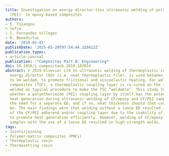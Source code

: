 ```yaml
---
title: Investigation on energy director-less ultrasonic welding of polyetherimide
  (PEI)- to epoxy-based composites
authors:
- E. Tsiangou
- Sofia
- I. Fernandez Villegas
- R. Benedictus
date: '2019-01-01'
publishDate: '2025-03-20T07:54:44.328612Z'
publication_types:
- article-journal
publication: '*Composites Part B: Engineering*'
doi: 10.1016/j.compositesb.2019.107014
abstract: © 2019 Elsevier Ltd In ultrasonic welding of thermoplastic composites an
  energy director (ED) (i.e. neat thermoplastic film), is used between the two adherends
  to be welded, to promote frictional and viscoelastic heating. For welding of thermoset
  composites (TSC), a thermoplastic coupling layer is co-cured on the surface to be
  welded as typical procedure to make the TSC “weldable”. This study focuses on investigating
  whether a polyetherimide (PEI) coupling layer by itself has the potential to promote
  heat generation during ultrasonic welding of CF/epoxy and CF/PEI samples, without
  the need for a separate ED, and if so, what thickness should that coupling layer
  be. The main findings were that welding without a loose ED resulted in overheating
  of the CF/PEI adherend and/or coupling layer due to the inability of the latter
  to promote heat generation efficiently. However, welding of CF/epoxy and CF/PEI
  samples with the use of a loose ED resulted in high-strength welds.
tags:
- Joints/joining
- Polymer-matrix composites (PMCs)
- Thermoplastic resin
- Thermosetting resin
---
```

